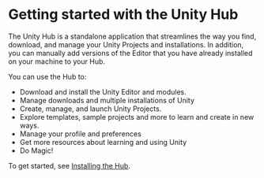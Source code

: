 # Getting started with the Unity Hub

The Unity Hub is a standalone application that streamlines the way you find, download, and manage your Unity Projects and installations. In addition, you can manually add versions of the Editor that you have already installed on your machine to your Hub.

You can use the Hub to:

* Download and install the Unity Editor and modules.
* Manage downloads and multiple installations of Unity
* Create, manage, and launch Unity Projects.
* Explore templates, sample projects and more to learn and create in new ways.
* Manage your profile and preferences
* Get more resources about learning and using Unity
* Do Magic!

To get started, see [Installing the Hub](InstallHub.md).
